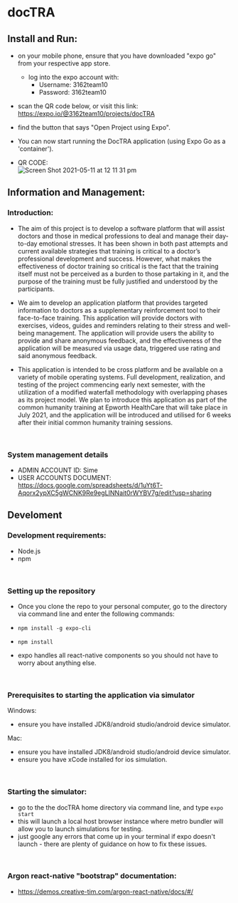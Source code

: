 
# docTRA

## Install and Run:
- on your mobile phone, ensure that you have downloaded "expo go" from your respective app store.
  * log into the expo account with:
       * Username: 3162team10  
       * Password: 3162team10
- scan the QR code below, or visit this link: https://expo.io/@3162team10/projects/docTRA
- find the button that says "Open Project using Expo".
- You can now start running the DocTRA application (using Expo Go as a 'container').

- QR CODE:<br>
![Screen Shot 2021-05-11 at 12 11 31 pm](https://user-images.githubusercontent.com/18438921/117747734-0e2fad00-b252-11eb-9d43-8201fc4b6f8b.png)


## Information and Management:

### Introduction:

  - The aim of this project is to develop a software platform that will assist doctors and those in medical professions to deal and manage their day-to-day emotional stresses. It has been shown in both past attempts and current available strategies that training is critical to a doctor’s professional development and success. However, what makes the effectiveness of doctor training so critical is the fact that the training itself must not be perceived as a burden to those partaking in it, and the purpose of the training must be fully justified and understood by the participants.

  - We aim to develop an application platform that provides targeted information to doctors as a supplementary reinforcement tool to their face-to-face training. This application will provide doctors with exercises, videos, guides and reminders relating to their stress and well-being management. The application will provide users the ability to provide and share anonymous feedback, and the effectiveness of the application will be measured via  usage data, triggered use rating and said anonymous feedback.

  - This application is intended to be cross platform and be available on a variety of mobile operating systems. Full development, realization, and testing of the project commencing early next semester, with the utilization of a modified waterfall methodology with overlapping phases as its project model.
We plan to introduce this application as part of the common humanity training at Epworth HealthCare that will take place in July 2021, and the application will be introduced and utilised for 6 weeks after their initial common humanity training sessions.
<br>

### System management details
  - ADMIN ACCOUNT ID: Sime
  - USER ACCOUNTS DOCUMENT: https://docs.google.com/spreadsheets/d/1uYt6T-Aqorx2ypXC5gWCNK9Re9egLINNait0rWYBV7g/edit?usp=sharing

## Develoment

### Development requirements:
  - Node.js
  - npm
<br>


### Setting up the repository
  - Once you clone the repo to your personal computer, go to the directory via command line and enter the following commands:
  - `npm install -g expo-cli`
  - `npm install`
 
  - expo handles all react-native components so you should not have to worry about anything else.
<br>


### Prerequisites to starting the application via simulator
Windows:
  - ensure you have installed JDK8/android studio/android device simulator.

Mac:
  - ensure you have installed JDK8/android studio/android device simulator.
  - ensure you have xCode installed for ios simulation.
<br>


### Starting the simulator:
  - go to the the docTRA home directory via command line, and type `expo start`
  - this will launch a local host browser instance where metro bundler will allow you to launch simulations for testing.
  - just google any errors that come up in your terminal if expo doesn't launch - there are plenty of guidance on how to fix these issues.
<br>

### Argon react-native "bootstrap" documentation:
- https://demos.creative-tim.com/argon-react-native/docs/#/
